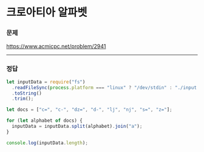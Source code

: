 # 크로아티아 알파벳

### 문제

https://www.acmicpc.net/problem/2941

<hr/>

### 정답

```js
let inputData = require("fs")
  .readFileSync(process.platform === "linux" ? "/dev/stdin" : "./input.txt")
  .toString()
  .trim();

let docs = ["c=", "c-", "dz=", "d-", "lj", "nj", "s=", "z="];

for (let alphabet of docs) {
  inputData = inputData.split(alphabet).join("a");
}

console.log(inputData.length);
```
